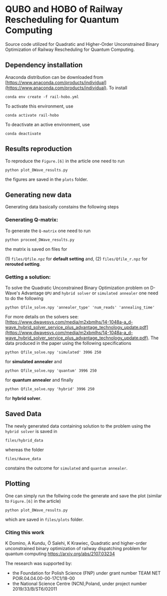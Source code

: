 # QUBO and HOBO of Railway Rescheduling for Quantum Computing

Source code utilized for Quadratic and Higher-Order Unconstrained Binary Optimization of Railway Rescheduling for Quantum Computing.

## Dependency installation

Anaconda distribution can be downloaded from [https://www.anaconda.com/products/individual](https://www.anaconda.com/products/individual). To install

```
conda env create -f rail-hobo.yml
```

To activate this environment, use
```
conda activate rail-hobo
```
To deactivate an active environment, use
```
conda deactivate
```

## Results reproduction

To reproduce the `Figure.[6]` in the article one need to run

```
python plot_DWave_results.py
```
the figures are saved in the `plots` folder.

## Generating new data

Generating data basically constains the following steps

### Generating Q-matrix:
To generate the `Q-matrix` one need to run

```
python proceed_DWave_results.py
```

the matrix is saved on files for


(1) `files/Qfile.npz` for **default setting** and,
(2) `files/Qfile_r.npz` for **rerouted setting**.

### Getting a solution:

To solve the Quadratic Unconstrained Binary Optimization problem on D-Wave's Advantage `QPU` and `hybrid solver` or `simulated annealer` one need to do the following

```
python Qfile_solve.npy 'annealer_type' 'num_reads' 'annealing_time'
```

For more details on the solvers see: [https://www.dwavesys.com/media/m2xbmlhs/14-1048a-a_d-wave_hybrid_solver_service_plus_advantage_technology_update.pdf](https://www.dwavesys.com/media/m2xbmlhs/14-1048a-a_d-wave_hybrid_solver_service_plus_advantage_technology_update.pdf). The data produced in the paper using the following specifications


```
python Qfile_solve.npy 'simulated' 3996 250
```
for **simulated annealer** and

```
python Qfile_solve.npy 'quantum' 3996 250
```
for **quantum annealer** and finally

```
python Qfile_solve.npy 'hybrid' 3996 250
```
for **hybrid solver**.

## Saved Data

The newly generated data containing solution to the problem using the `hybrid solver` is saved in

```
files/hybrid_data
```
whereas the folder

```
files/dwave_data
```
constains the outcome for `simulated` and `quantum annealer`.

## Plotting

One can simply run the follwing code the generate and save the plot (similar to `Figure.[6]` in the article)

```
python plot_DWave_results.py
```

which are saved in `files/plots` folder.


### Citing this work

K Domino, A Kundu, Ö Salehi, K Krawiec, Quadratic and higher-order unconstrained binary optimization of railway dispatching problem for quantum computing
https://arxiv.org/abs/2107.03234

The research was supported by:
- the Foundation for Polish Science (FNP) under grant number TEAM NET POIR.04.04.00-00-17C1/18-00
- the National Science Centre (NCN),Poland, under project number 2019/33/B/ST6/02011
